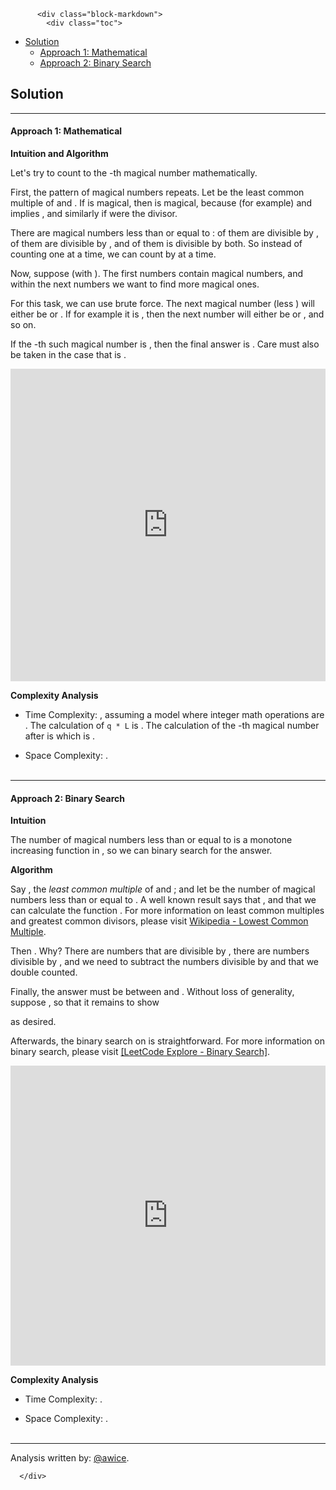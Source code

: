 <div class="article-body">
        
          <div class="block-markdown">
            <div class="toc">
<ul>
<li><a href="#solution">Solution</a><ul>
<li><a href="#approach-1-mathematical">Approach 1: Mathematical</a></li>
<li><a href="#approach-2-binary-search">Approach 2: Binary Search</a></li>
</ul>
</li>
</ul>
</div>
<h2 id="solution">Solution</h2>
<hr>
<h4 id="approach-1-mathematical">Approach 1: Mathematical</h4>
<p><strong>Intuition and Algorithm</strong></p>
<p>Let's try to count to the <script type="math/tex; mode=display">N</script>-th magical number mathematically.</p>
<p>First, the pattern of magical numbers repeats.  Let <script type="math/tex; mode=display">L</script> be the least common multiple of <script type="math/tex; mode=display">A</script> and <script type="math/tex; mode=display">B</script>.  If <script type="math/tex; mode=display">X \leq L</script> is magical, then <script type="math/tex; mode=display">X + L</script> is magical, because (for example) <script type="math/tex; mode=display">A \| X</script> and <script type="math/tex; mode=display">A \| L</script> implies <script type="math/tex; mode=display">A \| (X + L)</script>, and similarly if <script type="math/tex; mode=display">B</script> were the divisor.</p>
<p>There are <script type="math/tex; mode=display">M = \frac{L}{A} + \frac{L}{B} - 1</script> magical numbers less than or equal to <script type="math/tex; mode=display">L</script>: <script type="math/tex; mode=display">\frac{L}{A}</script> of them are divisible by <script type="math/tex; mode=display">A</script>, <script type="math/tex; mode=display">\frac{L}{B}</script> of them are divisible by <script type="math/tex; mode=display">B</script>, and <script type="math/tex; mode=display">1</script> of them is divisible by both.  So instead of counting one at a time, we can count by <script type="math/tex; mode=display">M</script> at a time.</p>
<p>Now, suppose <script type="math/tex; mode=display">N = M*q + r</script> (with <script type="math/tex; mode=display">r < M</script>).  The first <script type="math/tex; mode=display">L*q</script> numbers contain <script type="math/tex; mode=display">M*q</script> magical numbers, and within the next numbers <script type="math/tex; mode=display">(L*q + 1, L*q + 2, \cdots)</script> we want to find <script type="math/tex; mode=display">r</script> more magical ones.</p>
<p>For this task, we can use brute force.  The next magical number (less <script type="math/tex; mode=display">L*q</script>) will either be <script type="math/tex; mode=display">A</script> or <script type="math/tex; mode=display">B</script>.  If for example it is <script type="math/tex; mode=display">A</script>, then the next number will either be <script type="math/tex; mode=display">2*A</script> or <script type="math/tex; mode=display">B</script>, and so on.</p>
<p>If the <script type="math/tex; mode=display">r</script>-th such magical number is <script type="math/tex; mode=display">Y</script>, then the final answer is <script type="math/tex; mode=display">L*q + Y</script>.  Care must also be taken in the case that <script type="math/tex; mode=display">r</script> is <script type="math/tex; mode=display">0</script>.</p>
<iframe src="https://leetcode.com/playground/noAa9JNU/shared" frameborder="0" width="100%" height="500" name="noAa9JNU"></iframe>

<p><strong>Complexity Analysis</strong></p>
<ul>
<li>
<p>Time Complexity:  <script type="math/tex; mode=display">O(A+B)</script>, assuming a model where integer math operations are <script type="math/tex; mode=display">O(1)</script>.  The calculation of <code>q * L</code> is <script type="math/tex; mode=display">O(1)</script>.  The calculation of the <script type="math/tex; mode=display">r</script>-th magical number after <script type="math/tex; mode=display">q*M</script> is <script type="math/tex; mode=display">O(M)</script> which is <script type="math/tex; mode=display">O(A+B)</script>.</p>
</li>
<li>
<p>Space Complexity:  <script type="math/tex; mode=display">O(1)</script>.
<br>
<br></p>
</li>
</ul>
<hr>
<h4 id="approach-2-binary-search">Approach 2: Binary Search</h4>
<p><strong>Intuition</strong></p>
<p>The number of magical numbers less than or equal to <script type="math/tex; mode=display">x</script> is a monotone increasing function in <script type="math/tex; mode=display">x</script>, so we can binary search for the answer.</p>
<p><strong>Algorithm</strong></p>
<p>Say <script type="math/tex; mode=display">L = \text{lcm}(A, B)</script>, the <em>least common multiple</em> of <script type="math/tex; mode=display">A</script> and <script type="math/tex; mode=display">B</script>; and let <script type="math/tex; mode=display">f(x)</script> be the number of magical numbers less than or equal to <script type="math/tex; mode=display">x</script>.  A well known result says that <script type="math/tex; mode=display">L = \frac{A * B}{\text{gcd}(A, B)}</script>, and that we can calculate the function <script type="math/tex; mode=display">\gcd</script>.  For more information on least common multiples and greatest common divisors, please visit <a href="https://en.wikipedia.org/wiki/Least_common_multiple">Wikipedia - Lowest Common Multiple</a>.</p>
<p>Then <script type="math/tex; mode=display">f(x) = \lfloor \frac{x}{A} \rfloor + \lfloor \frac{x}{B} \rfloor - \lfloor \frac{x}{L} \rfloor</script>.  Why?  There are <script type="math/tex; mode=display">\lfloor \frac{x}{A} \rfloor</script> numbers <script type="math/tex; mode=display">A,  2A,  3A,  \cdots</script> that are divisible by <script type="math/tex; mode=display">A</script>, there are <script type="math/tex; mode=display">\lfloor \frac{x}{B} \rfloor</script> numbers divisible by <script type="math/tex; mode=display">B</script>, and we need to subtract the <script type="math/tex; mode=display">\lfloor \frac{x}{L} \rfloor</script> numbers divisible by <script type="math/tex; mode=display">A</script> and <script type="math/tex; mode=display">B</script> that we double counted.</p>
<p>Finally, the answer must be between <script type="math/tex; mode=display">0</script> and <script type="math/tex; mode=display">N * \max(A, B)</script>.  Without loss of generality, suppose <script type="math/tex; mode=display">A \geq B</script>, so that it remains to show</p>
<p>
<script type="math/tex; mode=display">
\lfloor \frac{N * \max(A, B)}{A} \rfloor + \lfloor \frac{N * \max(A, B)}{B} \rfloor - \lfloor \frac{N * \max(A, B)}{\text{lcm}(A, B)} \rfloor \geq N
</script>
</p>
<p>
<script type="math/tex; mode=display">
\Leftrightarrow \lfloor \frac{N*A}{A} \rfloor + \lfloor \frac{N*A}{B} \rfloor - \lfloor \frac{N*A*\gcd(A, B)}{A*B} \rfloor \geq N
</script>
</p>
<p>
<script type="math/tex; mode=display">
\Leftrightarrow \lfloor \frac{N*A}{B} \rfloor \geq \lfloor \frac{N*\gcd(A, B)}{B} \rfloor
</script>
</p>
<p>
<script type="math/tex; mode=display">
\Leftrightarrow A \geq \gcd(A, B)
</script>
</p>
<p>as desired.</p>
<p>Afterwards, the binary search on <script type="math/tex; mode=display">f</script> is straightforward.  For more information on binary search, please visit <a href="https://leetcode.com/explore/learn/card/binary-search/">[LeetCode Explore - Binary Search]</a>.</p>
<iframe src="https://leetcode.com/playground/3erxMBCQ/shared" frameborder="0" width="100%" height="480" name="3erxMBCQ"></iframe>

<p><strong>Complexity Analysis</strong></p>
<ul>
<li>
<p>Time Complexity:  <script type="math/tex; mode=display">O(\log (N * \max(A, B)))</script>.</p>
</li>
<li>
<p>Space Complexity:  <script type="math/tex; mode=display">O(1)</script>.
<br>
<br></p>
</li>
</ul>
<hr>
<p>Analysis written by: <a href="https://leetcode.com/awice">@awice</a>.</p>
          </div>
        
      </div>